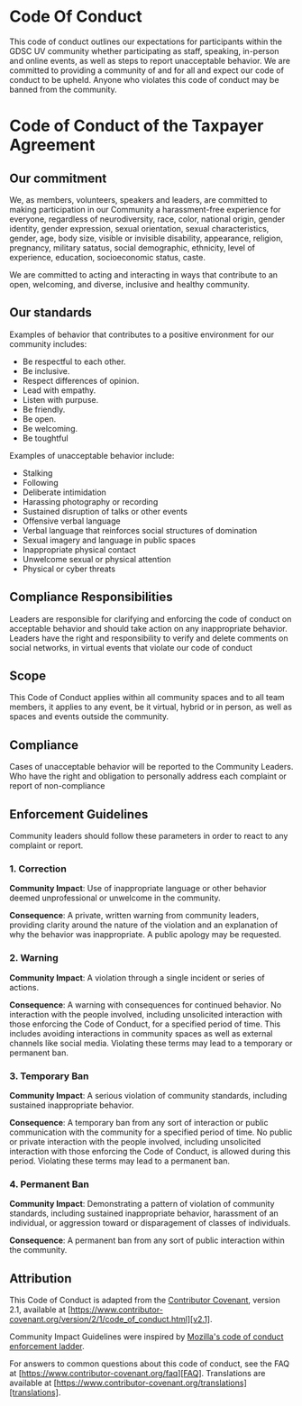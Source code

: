 # Code Of Conduct
This code of conduct outlines our expectations for participants within the GDSC UV community whether participating as staff, speaking, in-person and online events, as well as steps to report unacceptable behavior. We are committed to providing a community of and for all and expect our code of conduct to be upheld. Anyone who violates this code of conduct may be banned from the community.
# Code of Conduct of the Taxpayer Agreement

## Our commitment

We, as members, volunteers, speakers and leaders, are committed to making participation in our
Community a harassment-free experience for everyone, regardless of neurodiversity, race, color, national origin, gender identity, gender expression, sexual orientation,  sexual characteristics, gender, age, body
size, visible or invisible disability, appearance, religion, pregnancy, military satatus, social demographic, ethnicity, level of experience, education, socioeconomic status,  caste.

We are committed to acting and interacting in ways that contribute to an open, welcoming, and
diverse, inclusive and healthy community.

## Our standards

Examples of behavior that contributes to a positive environment for our
community includes:
* Be respectful to each other.
* Be inclusive.
* Respect differences of opinion.
* Lead with empathy.
* Listen with purpuse.
* Be friendly.
* Be open.
* Be welcoming.
* Be toughtful

Examples of unacceptable behavior include:

* Stalking
* Following
* Deliberate intimidation
* Harassing photography or recording
* Sustained disruption of talks or other events
* Offensive verbal language
* Verbal language that reinforces social structures of domination
* Sexual imagery and language in public spaces
* Inappropriate physical contact
* Unwelcome sexual or physical attention
* Physical or cyber threats

## Compliance Responsibilities

Leaders are responsible for clarifying and enforcing the code of conduct on acceptable behavior and should take action on any inappropriate behavior.
Leaders have the right and responsibility to verify and delete comments on social networks, in virtual events that violate our code of conduct

## Scope

This Code of Conduct applies within all community spaces and to all team members, it applies to any event, be it virtual, hybrid or in person, as well as spaces and events outside the community.

## Compliance

Cases of unacceptable behavior will be reported to the Community Leaders.
Who have the right and obligation to personally address each complaint or report of non-compliance

## Enforcement Guidelines

Community leaders should follow these parameters in order to react to any complaint or report.

### 1. Correction

**Community Impact**: Use of inappropriate language or other behavior deemed
unprofessional or unwelcome in the community.

**Consequence**: A private, written warning from community leaders, providing
clarity around the nature of the violation and an explanation of why the
behavior was inappropriate. A public apology may be requested.

### 2. Warning

**Community Impact**: A violation through a single incident or series of
actions.

**Consequence**: A warning with consequences for continued behavior. No
interaction with the people involved, including unsolicited interaction with
those enforcing the Code of Conduct, for a specified period of time. This
includes avoiding interactions in community spaces as well as external channels
like social media. Violating these terms may lead to a temporary or permanent
ban.

### 3. Temporary Ban

**Community Impact**: A serious violation of community standards, including
sustained inappropriate behavior.

**Consequence**: A temporary ban from any sort of interaction or public
communication with the community for a specified period of time. No public or
private interaction with the people involved, including unsolicited interaction
with those enforcing the Code of Conduct, is allowed during this period.
Violating these terms may lead to a permanent ban.

### 4. Permanent Ban

**Community Impact**: Demonstrating a pattern of violation of community
standards, including sustained inappropriate behavior, harassment of an
individual, or aggression toward or disparagement of classes of individuals.

**Consequence**: A permanent ban from any sort of public interaction within the
community.

## Attribution

This Code of Conduct is adapted from the [Contributor Covenant][homepage],
version 2.1, available at
[https://www.contributor-covenant.org/version/2/1/code_of_conduct.html][v2.1].

Community Impact Guidelines were inspired by
[Mozilla's code of conduct enforcement ladder][Mozilla CoC].

For answers to common questions about this code of conduct, see the FAQ at
[https://www.contributor-covenant.org/faq][FAQ]. Translations are available at
[https://www.contributor-covenant.org/translations][translations].

[homepage]: https://www.contributor-covenant.org
[v2.1]: https://www.contributor-covenant.org/version/2/1/code_of_conduct.html
[Mozilla CoC]: https://github.com/mozilla/diversity
[FAQ]: https://www.contributor-covenant.org/faq
[translations]: https://www.contributor-covenant.org/translations

